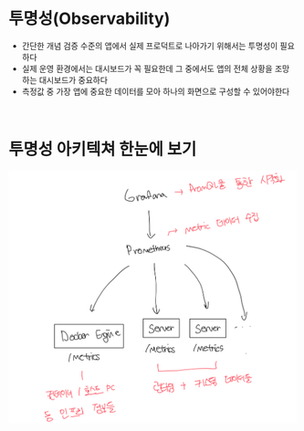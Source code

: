 # 투명성(Observability)

- 간단한 개념 검증 수준의 앱에서 실제 프로덕트로 나아가기 위해서는 투명성이 필요하다
- 실제 운영 환경에서는 대시보드가 꼭 필요한데 그 중에서도 앱의 전체 상황을 조망하는 대시보드가 중요하다
- 측정값 중 가장 앱에 중요한 데이터를 모아 하나의 화면으로 구성할 수 있어야한다

<br>

# 투명성 아키텍쳐 한눈에 보기

![alt text](image-8.png)
